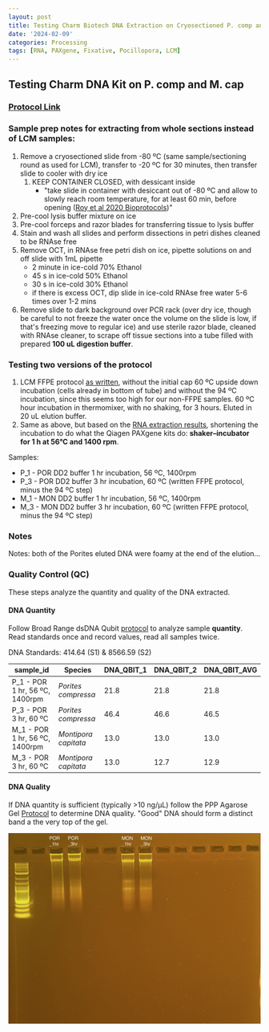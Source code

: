```yaml
---
layout: post
title: Testing Charm Biotech DNA Extraction on Cryosectioned P. comp and M. cap 
date: '2024-02-09'
categories: Processing
tags: [RNA, PAXgene, Fixative, Pocillopora, LCM]
---
```


## Testing Charm DNA Kit on P. comp and M. cap

### [Protocol Link](https://zdellaert.github.io/ZD_Putnam_Lab_Notebook/Charm-LCM-DNA-Kit-Protocol/)

### Sample prep notes for extracting from whole sections instead of LCM samples:

1. Remove a cryosectioned slide from -80 ºC (same sample/sectioning round as used for LCM), transfer to -20 ºC for 30 minutes, then transfer slide to cooler with dry ice
   1. KEEP CONTAINER CLOSED, with dessicant inside
      - "take slide in container with desiccant out of -80 ºC and allow  to slowly reach room temperature, for at least 60 min, before opening ([Roy et al 2020 Bioprotocols](https://github.com/zdellaert/ZD_Putnam_Lab_Notebook/blob/master/protocols/BioProtoc-10-01-3475.pdf))"
2. Pre-cool lysis buffer mixture on ice
3. Pre-cool forceps and razor blades for transferring tissue to lysis buffer
4. Stain and wash all slides and perform dissections in petri dishes cleaned to be RNAse free
5. Remove OCT, in RNAse free petri dish on ice, pipette solutions on and off slide with 1mL pipette
    - 2 minute in ice-cold 70% Ethanol
    - 45 s in ice-cold 50% Ethanol
    - 30 s in ice-cold 30% Ethanol
    - if there is excess OCT, dip slide in ice-cold RNAse free water 5-6 times over 1-2 mins
6. Remove slide to dark background over PCR rack (over dry ice, though be careful to not freeze the water once the volume on the slide is low, if that's freezing move to regular ice) and use sterile razor blade, cleaned with RNAse cleaner, to scrape off tissue sections into a tube filled with prepared **100 uL digestion buffer**.

### Testing two versions of the protocol

1. LCM FFPE protocol [as written](https://zdellaert.github.io/ZD_Putnam_Lab_Notebook/Charm-LCM-DNA-Kit-Protocol/), without the initial cap 60 ºC upside down incubation (cells already in bottom of tube) and without the 94 ºC incubation, since this seems too high for our non-FFPE samples. 60 ºC hour incubation in thermomixer, with no shaking, for 3 hours. Eluted in 20 uL elution buffer.
2. Same as above, but based on the [RNA extraction results](https://zdellaert.github.io/ZD_Putnam_Lab_Notebook/Testing-Charm-LCM-RNA-Kit/), shortening the incubation to do what the Qiagen PAXgene kits do: **shaker–incubator for 1 h at 56°C and 1400 rpm**.

Samples:
- P_1 - POR DD2 buffer 1 hr incubation, 56 ºC, 1400rpm
- P_3 - POR DD2 buffer 3 hr incubation, 60 ºC (written FFPE protocol, minus the 94 ºC step)
- M_1 - MON DD2 buffer 1 hr incubation, 56 ºC, 1400rpm
- M_3 - MON DD2 buffer 3 hr incubation, 60 ºC (written FFPE protocol, minus the 94 ºC step)

### Notes

Notes: both of the Porites eluted DNA were foamy at the end of the elution...

### Quality Control (QC)

These steps analyze the quantity and quality of the DNA extracted.

#### DNA Quantity  

Follow Broad Range dsDNA Qubit [protocol](https://zdellaert.github.io/ZD_Putnam_Lab_Notebook/Qubit-Protocol/) to analyze sample **quantity**. Read standards once and record values, read all samples twice.

DNA Standards: 414.64 (S1) & 8566.59 (S2)

| sample_id | Species                                     | DNA_QBIT_1 | DNA_QBIT_2 | DNA_QBIT_AVG |
|-----------|---------------------------------------------|------------|------------|--------------|
| P_1 - POR 1 hr, 56 ºC, 1400rpm  | *Porites compressa*   | 21.8         | 21.8        | 21.8           |
| P_3 - POR 3 hr, 60 ºC   | *Porites compressa*           | 46.4         | 46.6       | 46.5         |
| M_1 - POR 1 hr, 56 ºC, 1400rpm  | *Montipora capitata*  | 13.0        | 13.0         | 13.0          |
| M_3 - POR 3 hr, 60 ºC   | *Montipora capitata*          | 13.0         | 12.7       | 12.9        |


#### DNA Quality  

If DNA quantity is sufficient (typically >10 ng/µL) follow the PPP Agarose Gel [Protocol](https://zdellaert.github.io/ZD_Putnam_Lab_Notebook/Gel-Protocol/) to determine DNA quality. "Good" DNA should form a distinct band a the very top of the gel.

![2024-02-09-gel.jpg](https://github.com/zdellaert/ZD_Putnam_Lab_Notebook/blob/master/images/gels/2024-02-09-gel.jpg?raw=true)
